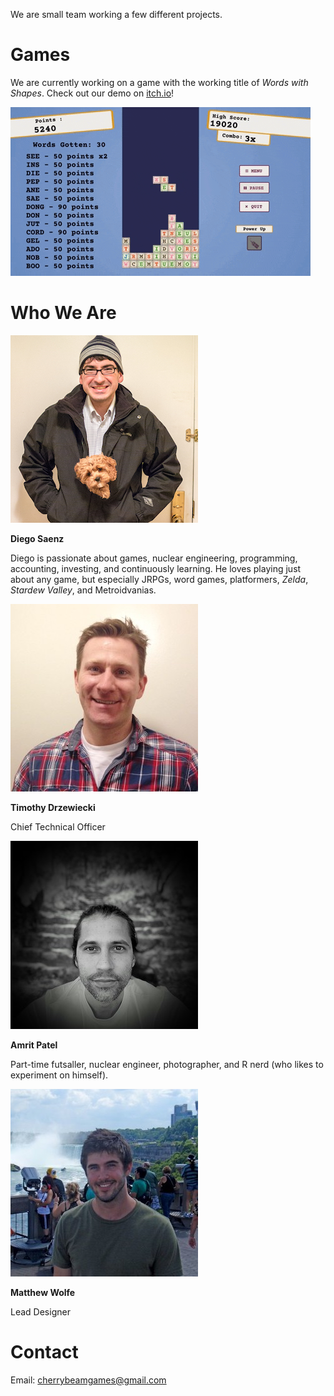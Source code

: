 We are small team working a few different projects.

# Games

We are currently working on a game with the working title of *Words with Shapes*.
Check out our demo on [itch.io](https://cherrybeam.itch.io/words-with-shapes!)!

![Words with Shapes gameplay](/assets/images/words-with-shapes.gif)

# Who We Are

![Portrait of Diego](/assets/images/diego.jpeg)  

**Diego Saenz**  

Diego is passionate about games, nuclear engineering, programming, accounting, investing, and continuously learning. He loves playing just about any game, but especially JRPGs, word games, platformers, *Zelda*, *Stardew Valley*, and Metroidvanias.  

![Portrait of Tim](/assets/images/tim.jpeg)

**Timothy Drzewiecki**  

Chief Technical Officer

![Portrait of Amrit](/assets/images/amrit.jpeg)  

**Amrit Patel**  

Part-time futsaller, nuclear engineer, photographer, and R nerd (who likes to experiment on himself).

![Portrait of Matt](/assets/images/matt.jpeg)

**Matthew Wolfe**  

Lead Designer

# Contact

Email: [cherrybeamgames@gmail.com](mailto:cherrybeamgames@gmail.com)
